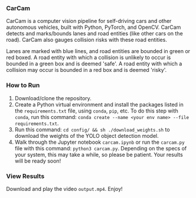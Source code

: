 ### CarCam
CarCam is a computer vision pipeline for self-driving cars and other autonomous vehicles, built with Python, PyTorch, and OpenCV. CarCam detects and marks/bounds lanes and road entities (like other cars on the road). CarCam also gauges collision risks with these road entities. 

Lanes are marked with blue lines, and road entities are bounded in green or red boxed. A road entity with which a collision is unlikely to occur is bounded in a green box and is deemed 'safe'. A road entity with which a collision may occur is bounded in a red box and is deemed 'risky'. 

### How to Run
1. Download/clone the repository. 
2. Create a Python virtual environment and install the packages listed in the `requirements.txt` file, using `conda`, `pip`, etc. To do this step with `conda`, run this command: `conda create --name <your env name> --file requirements.txt`. 
3. Run this command: `cd config/ && sh ./download_weights.sh` to download the weights of the YOLO object detection model. 
4. Walk through the Jupyter notebook `carcam.ipynb` or run the `carcam.py` file with this command: `python3 carcam.py`. Depending on the specs of your system, this may take a while, so please be patient. Your results will be ready soon! 

### View Results
Download and play the video `output.mp4`. Enjoy! 